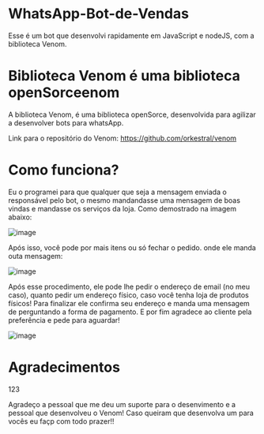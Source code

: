 # WhatsApp-Bot-de-Vendas
Esse é um bot que desenvolvi rapidamente em JavaScript e nodeJS, com a biblioteca Venom.

# Biblioteca Venom é uma biblioteca openSorceenom

A biblioteca Venom, é uma biblioteca openSorce, desenvolvida para agilizar a desenvolver bots para whatsApp.

Link para o repositório do Venom: https://github.com/orkestral/venom

# Como funciona?

Eu o programei para que qualquer que seja a mensagem enviada o responsável pelo bot, o mesmo mandandasse uma mensagem de boas vindas e mandasse os serviços da loja. Como demostrado na imagem abaixo:

![image](https://user-images.githubusercontent.com/69097449/104916685-2dd45a00-5971-11eb-8598-43424b5f1250.png)

Após isso, você pode por mais itens ou só fechar o pedido. onde ele manda outa mensagem:

![image](https://user-images.githubusercontent.com/69097449/104919095-76414700-5974-11eb-92d9-9dde3facfdfb.png)

Após esse procedimento, ele pode lhe pedir o endereço de email (no meu caso), quanto pedir um endereço físico, caso você tenha loja de produtos físicos!
Para finalizar ele confirma seu endereço e manda uma mensagem de perguntando a forma de pagamento.
E por fim agradece ao cliente pela preferência e pede para aguardar!

![image](https://user-images.githubusercontent.com/69097449/104919975-d97fa900-5975-11eb-9817-61d059fc08c7.png)

# Agradecimentos
123

Agradeço a pessoal que me deu um suporte para o desenvimento e a pessoal que desenvolveu o Venom!
Caso queiram que desenvolva um para vocês eu façp com todo prazer!!
